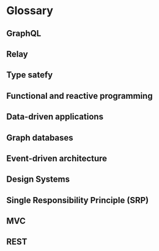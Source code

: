 # Glossary

## GraphQL
## Relay
## Type satefy
## Functional and reactive programming
## Data-driven applications
## Graph databases
## Event-driven architecture
## Design Systems
## Single Responsibility Principle (SRP)
## MVC
## REST